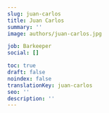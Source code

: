 ```yaml
---
slug: juan-carlos
title: Juan Carlos
summary: ''
image: authors/juan-carlos.jpg

job: Barkeeper
social: []

toc: true
draft: false
noindex: false
translationKey: juan-carlos
seo: ''
description: ''
---
```

